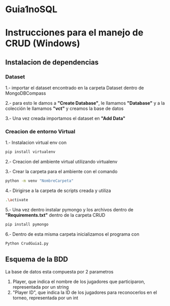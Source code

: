 # Guia1noSQL
# Instrucciones para el manejo de CRUD (Windows)

## Instalacion de dependencias

### Dataset

1.- importar el dataset encontrado en la carpeta Dataset dentro de MongoDBCompass

2.- para esto le damos a **"Create Database"**, le llamamos **"Database"** y a la colección le llamamos **"vct"** y creamos la base de datos

3.- Una vez creada importamos el dataset en **"Add Data"**

### Creacion de entorno Virtual
1.- Instalacion virtual env con

```bash
pip install virtualenv
```

2.- Creacion del ambiente virtual utilizando virtualenv

3.- Crear la carpeta para el ambiente con el comando

```bash
python -m venv "NombreCarpeta"
```

4.- Dirigirse a la carpeta de scripts creada y utiliza

```bash
.\activate
```

5.- Una vez dentro instalar pymongo y los archivos dentro de **"Requirements.txt"** dentro de 
la carpeta CRUD

```bash
pip install pymongo
```

6.- Dentro de esta misma carpeta inicializamos el programa con

```bash
Python CrudGuia1.py
```

## Esquema de la BDD
La base de datos esta compuesta por 2 parametros

1) Player, que indica el nombre de los jugadores que participaron, representada por un string
2) "Player ID", que indica la ID de los jugadores para reconocerlos en el torneo, representada por un int
